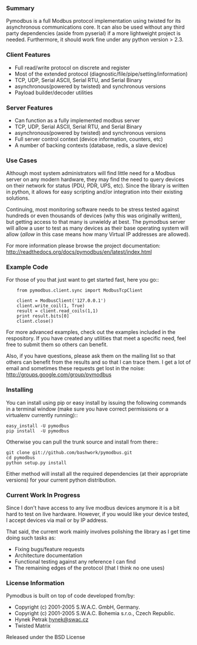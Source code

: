 ### Summary

Pymodbus is a full Modbus protocol implementation using twisted for its
asynchronous communications core.  It can also be used without any third
party dependencies (aside from pyserial) if a more lightweight project is
needed.  Furthermore, it should work fine under any python version > 2.3.

### Client Features

  * Full read/write protocol on discrete and register
  * Most of the extended protocol (diagnostic/file/pipe/setting/information)
  * TCP, UDP, Serial ASCII, Serial RTU, and Serial Binary
  * asynchronous(powered by twisted) and synchronous versions
  * Payload builder/decoder utilities


### Server Features

  * Can function as a fully implemented modbus server
  * TCP, UDP, Serial ASCII, Serial RTU, and Serial Binary
  * asynchronous(powered by twisted) and synchronous versions
  * Full server control context (device information, counters, etc)
  * A number of backing contexts (database, redis, a slave device)

### Use Cases

Although most system administrators will find little need for a Modbus
server on any modern hardware, they may find the need to query devices on
their network for status (PDU, PDR, UPS, etc).  Since the library is written
in python, it allows for easy scripting and/or integration into their existing
solutions.

Continuing, most monitoring software needs to be stress tested against
hundreds or even thousands of devices (why this was originally written), but
getting access to that many is unwieldy at best.  The pymodbus server will allow
a user to test as many devices as their base operating system will allow (*allow*
in this case means how many Virtual IP addresses are allowed).

For more information please browse the project documentation:
http://readthedocs.org/docs/pymodbus/en/latest/index.html

### Example Code

For those of you that just want to get started fast, here you go::

```
    from pymodbus.client.sync import ModbusTcpClient
    
    client = ModbusClient('127.0.0.1')
    client.write_coil(1, True)
    result = client.read_coils(1,1)
    print result.bits[0]
    client.close()
```

For more advanced examples, check out the examples included in the
respository. If you have created any utilities that meet a specific
need, feel free to submit them so others can benefit.

Also, if you have questions, please ask them on the mailing list
so that others can benefit from the results and so that I can
trace them. I get a lot of email and sometimes these requests
get lost in the noise: http://groups.google.com/group/pymodbus

### Installing

You can install using pip or easy install by issuing the following
commands in a terminal window (make sure you have correct
permissions or a virtualenv currently running)::

    easy_install -U pymodbus
    pip install  -U pymodbus

Otherwise you can pull the trunk source and install from there::

    git clone git://github.com/bashwork/pymodbus.git
    cd pymodbus
    python setup.py install

Either method will install all the required dependencies
(at their appropriate versions) for your current python distribution.

### Current Work In Progress

Since I don't have access to any live modbus devices anymore
it is a bit hard to test on live hardware. However, if you would
like your device tested, I accept devices via mail or by IP address.

That said, the current work mainly involves polishing the library as
I get time doing such tasks as:

  * Fixing bugs/feature requests
  * Architecture documentation
  * Functional testing against any reference I can find
  * The remaining edges of the protocol (that I think no one uses)
   
### License Information

Pymodbus is built on top of code developed from/by:
  * Copyright (c) 2001-2005 S.W.A.C. GmbH, Germany.
  * Copyright (c) 2001-2005 S.W.A.C. Bohemia s.r.o., Czech Republic.
  * Hynek Petrak <hynek@swac.cz>
  * Twisted Matrix

Released under the BSD License